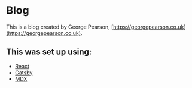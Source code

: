 # Blog

This is a blog created by George Pearson, [https://georgepearson.co.uk](https://georgepearson.co.uk).

## This was set up using:

- [React](https://reactjs.org/)
- [Gatsby](https://www.gatsbyjs.org/)
- [MDX](https://mdxjs.com/)
